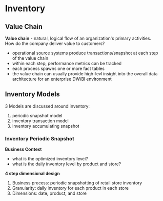 # Inventory

## Value Chain
**Value chain** - natural, logical flow of an organization's primary activities. How do the company deliver value to customers?
- operational source systems produce transactions/snapshot at each step of the value chain
- within each step, performance metrics can be tracked
- each process spawns one or more fact tables
- the value chain can usually provide high-levl insight into the overall data architecture for an enterprise DW/BI environment

## Inventory Models

3 Models are discussed around inventory:

1. periodic snapshot model
2. inventory transaction model
3. inventory accumulating snapshot

### Inventory Periodic Snapshot


**Business Context**

- what is the optimized inventory level?
- what is the daily inventory level by product and store?

**4 step dimensional design**
1. Business process: periodic snapshotting of retail store inventory
2. Granularity: daily inventory for each product in each store
3. Dimensions: date, product, and store

